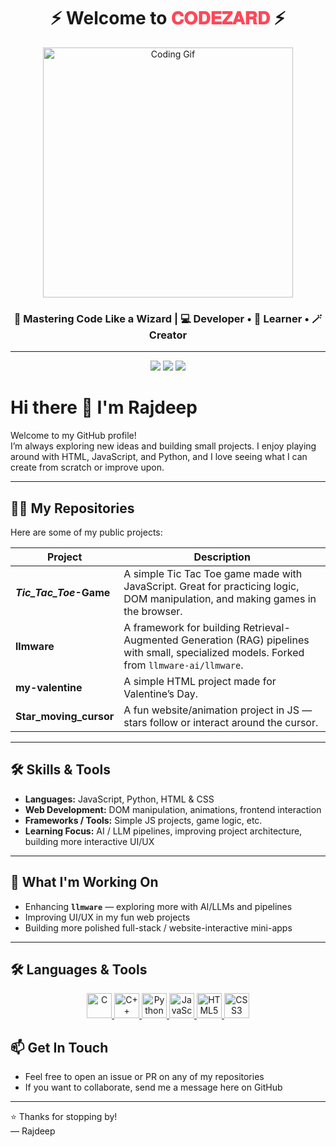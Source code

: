 <!-- Header with GIF -->
<!-- CODEZARD Profile Header -->
<h1 align="center">⚡ Welcome to <span style="color:#ff4757;">𝐂𝐎𝐃𝐄𝐙𝐀𝐑𝐃</span> ⚡</h1>

<p align="center">
  <img src="https://media.giphy.com/media/qgQUggAC3Pfv687qPC/giphy.gif" width="400" alt="Coding Gif">
</p>

<h3 align="center">🚀 Mastering Code Like a Wizard | 💻 Developer • 🌱 Learner • 🪄 Creator</h3>

---

<!-- Stylish Badges -->
<p align="center">
  <img src="https://img.shields.io/badge/CODEZARD-%F0%9F%92%BB-blueviolet?style=for-the-badge&logo=github" />
  <img src="https://img.shields.io/badge/Web%20Dev-%E2%9C%A8-green?style=for-the-badge&logo=javascript" />
  <img src="https://img.shields.io/badge/AI%20Explorer-%F0%9F%94%AE-orange?style=for-the-badge&logo=python" />
</p>



# Hi there 👋 I'm Rajdeep 
Welcome to my GitHub profile!  
I’m always exploring new ideas and building small projects. I enjoy playing around with HTML, JavaScript, and Python, and I love seeing what I can create from scratch or improve upon.

---

## 🧑‍💻 My Repositories

Here are some of my public projects:

| Project | Description |
|---|---|
| **_Tic_Tac_Toe_-Game** | A simple Tic Tac Toe game made with JavaScript. Great for practicing logic, DOM manipulation, and making games in the browser.|
| **llmware** | A framework for building Retrieval-Augmented Generation (RAG) pipelines with small, specialized models. Forked from `llmware-ai/llmware`. |
| **my-valentine** | A simple HTML project made for Valentine’s Day. |
| **Star_moving_cursor** | A fun website/animation project in JS — stars follow or interact around the cursor. |

---

## 🛠️ Skills & Tools

- **Languages:** JavaScript, Python, HTML & CSS  
- **Web Development:** DOM manipulation, animations, frontend interaction  
- **Frameworks / Tools:** Simple JS projects, game logic, etc.  
- **Learning Focus:** AI / LLM pipelines, improving project architecture, building more interactive UI/UX  

---

## 🎯 What I'm Working On

- Enhancing **`llmware`** — exploring more with AI/LLMs and pipelines  
- Improving UI/UX in my fun web projects  
- Building more polished full-stack / website-interactive mini-apps  

---
## 🛠️ Languages & Tools

<p align="center">
  <a href="https://en.cppreference.com/w/c" target="_blank" title="Click to visit C official docs">
    <img src="https://cdn.jsdelivr.net/gh/devicons/devicon/icons/c/c-original.svg" alt="C" width="40" height="40"/>
  </a>  
  <a href="https://isocpp.org/" target="_blank" title="Click to visit C++ official site">
    <img src="https://cdn.jsdelivr.net/gh/devicons/devicon/icons/cplusplus/cplusplus-original.svg" alt="C++" width="40" height="40"/>
  </a>  
  <a href="https://www.python.org/" target="_blank" title="Click to visit Python.org">
    <img src="https://cdn.jsdelivr.net/gh/devicons/devicon/icons/python/python-original.svg" alt="Python" width="40" height="40"/>
  </a>  
  <a href="https://developer.mozilla.org/en-US/docs/Web/JavaScript" target="_blank" title="Click to visit JavaScript MDN docs">
    <img src="https://cdn.jsdelivr.net/gh/devicons/devicon/icons/javascript/javascript-original.svg" alt="JavaScript" width="40" height="40"/>
  </a>  
  <a href="https://developer.mozilla.org/en-US/docs/Web/HTML" target="_blank" title="Click to visit HTML5 MDN docs">
    <img src="https://cdn.jsdelivr.net/gh/devicons/devicon/icons/html5/html5-original.svg" alt="HTML5" width="40" height="40"/>
  </a>  
  <a href="https://developer.mozilla.org/en-US/docs/Web/CSS" target="_blank" title="Click to visit CSS3 MDN docs">
    <img src="https://cdn.jsdelivr.net/gh/devicons/devicon/icons/css3/css3-original.svg" alt="CSS3" width="40" height="40"/>
  </a>
</p>




## 📫 Get In Touch

- Feel free to open an issue or PR on any of my repositories  
- If you want to collaborate, send me a message here on GitHub  

---

⭐️ Thanks for stopping by!  
— Rajdeep  

